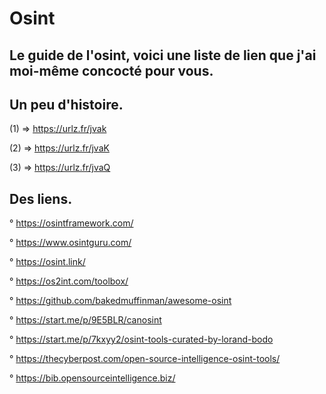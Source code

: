 # Osint
## Le guide de l'osint, voici une liste de lien que j'ai moi-même concocté pour vous.

Un peu d'histoire.
------------------

(1) => https://urlz.fr/jvak

(2) => https://urlz.fr/jvaK

(3) => https://urlz.fr/jvaQ

Des liens.
----------

° https://osintframework.com/

° https://www.osintguru.com/

° https://osint.link/

° https://os2int.com/toolbox/

° https://github.com/bakedmuffinman/awesome-osint

° https://start.me/p/9E5BLR/canosint

° https://start.me/p/7kxyy2/osint-tools-curated-by-lorand-bodo

° https://thecyberpost.com/open-source-intelligence-osint-tools/

° https://bib.opensourceintelligence.biz/


